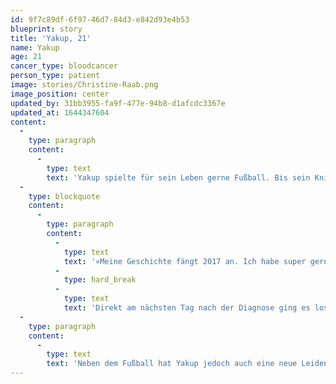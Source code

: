 ```yaml
---
id: 9f7c89df-6f97-46d7-84d3-e842d93e4b53
blueprint: story
title: 'Yakup, 21'
name: Yakup
age: 21
cancer_type: bloodcancer
person_type: patient
image: stories/Christine-Raab.png
image_position: center
updated_by: 31bb3955-fa9f-477e-94b8-d1afcdc3367e
updated_at: 1644347604
content:
  -
    type: paragraph
    content:
      -
        type: text
        text: 'Yakup spielte für sein Leben gerne Fußball. Bis sein Knie plötzlich schmerzte und Leukämie bei ihm diagnostiziert wurde:'
  -
    type: blockquote
    content:
      -
        type: paragraph
        content:
          -
            type: text
            text: '»Meine Geschichte fängt 2017 an. Ich habe super gerne Fußball gespielt, war auch in einem Verein. Mitte Juni geschah es dann: Als erstes hatte ich grundlos Schmerzen im linken Knie und musste mit dem Fußball pausieren. Ich hatte so starke Schmerzen, dass ich am Ende im Krankenhaus gelandet bin. Dort lag ich ca. 5-6 Tage, doch sie konnten nicht feststellen, wieso ich Schmerzen hatte. Nach ein paar Tagen wurde ich also wieder entlassen. Meine Schmerzen waren zu der Zeit wieder weg und nach tagelangem Leiden ging es mir Zuhause einigermaßen gut. Eine Woche später kamen die Schmerzen jedoch wieder zurück und ich bin direkt zum Hausarzt gegangen, welcher mir sofort einen Termin in der Uniklinik Frankfurt vereinbart hat. Am nächsten Tag bin ich gemeinsam mit meinen Eltern in die Uniklinik gefahren, wo einige Untersuchungen gemacht sowie Blut abgenommen wurde. Nach einiger Wartezeit wurden uns schließlich die Ergebnisse von einer Ärztin mitgeteilt. Die Diagnose – Leukämie – wurde sehr direkt und knallhart ausgesprochen. Mein Gefühl dabei war sehr komisch, da ich nicht wusste, was auf mich zukommen wird. Ich war nicht traurig über die Diagnose, sondern geschockt.'
          -
            type: hard_break
          -
            type: text
            text: 'Direkt am nächsten Tag nach der Diagnose ging es los mit der Chemotherapie. Die Chemotherapie ging insgesamt 2 Jahre. Heute gehe ich meinem Hobby langsam wieder nach, aber es ist noch sehr schwierig aufgrund von Knieproblemen. Ich bin froh das ich wieder die Dinge tun kann, die ich früher gemacht habe.«'
  -
    type: paragraph
    content:
      -
        type: text
        text: 'Neben dem Fußball hat Yakup jedoch auch eine neue Leidenschaft für sich entdeckt: die Liebe zu Mode und Fotografie. Yakup modelt heute und reist dabei durch die gesamte Republik.'
---
```

